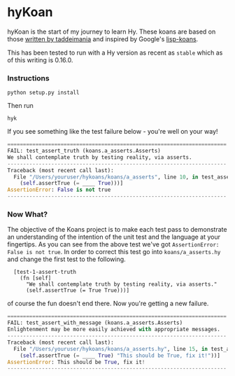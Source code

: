 # hyKoan

hyKoan is the start of my journey to learn Hy. These koans are based on those
[written by taddeimania](https://github.com/taddeimania/hykoans) and inspired by
Google's [lisp-koans](https://github.com/google/lisp-koans).

This has been tested to run with a Hy version as recent as `stable` which as of this writing is 0.16.0.

### Instructions

```
python setup.py install
```

Then run

```
hyk
```

If you see something like the test failure below - you're well on your way!

```python
======================================================================
FAIL: test_assert_truth (koans.a_asserts.Asserts)
We shall contemplate truth by testing reality, via asserts.
----------------------------------------------------------------------
Traceback (most recent call last):
  File "/Users/youruser/hykoans/koans/a_asserts", line 10, in test_assert_truth
    (self.assertTrue (= ____ True)))]
AssertionError: False is not true
----------------------------------------------------------------------
```

### Now What?

The objective of the Koans project is to make each test pass to demonstrate an
understanding of the intention of the unit test and the language at your
fingertips. As you can see from the above test we've got `AssertionError: False
is not true`. In order to correct this test go into `koans/a_asserts.hy` and
change the first test to the following.

```hy
  [test-1-assert-truth
    (fn [self]
      "We shall contemplate truth by testing reality, via asserts."
      (self.assertTrue (= True True)))]
```

of course the fun doesn't end there.  Now you're getting a new failure.

```python
======================================================================
FAIL: test_assert_with_message (koans.a_asserts.Asserts)
Enlightenment may be more easily achieved with appropriate messages.
----------------------------------------------------------------------
Traceback (most recent call last):
  File "/Users/youruser/hykoans/koans/a_asserts.hy", line 15, in test_assert_with_message
    (self.assertTrue (= ____ True) "This should be True, fix it!"))]
AssertionError: This should be True, fix it!
----------------------------------------------------------------------
```
